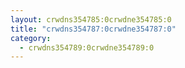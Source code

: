 ```yaml
---
layout: crwdns354785:0crwdne354785:0
title: "crwdns354787:0crwdne354787:0"
category:
  - crwdns354789:0crwdne354789:0
---
```


